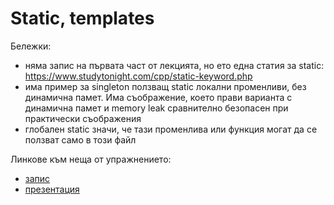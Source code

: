 # Static, templates

Бележки:

- няма запис на първата част от лекцията, но ето една статия за static: https://www.studytonight.com/cpp/static-keyword.php
- има пример за singleton ползващ static локални променливи, без динамична памет. Има съображение, което прави варианта с динамична памет и memory leak сравнително безопасен при практически съображения
- глобален static значи, че тази променлива или функция могат да се ползват само в този файл

Линкове към неща от упражнението:

- [запис]
- [презентация]

[запис]: <https://drive.google.com/file/d/1C3fVQVPkyPSSMncASUy48bpcRRLQjO57/view?usp=sharing>
[презентация]: <https://docs.google.com/presentation/d/1Im-lUbJdlpRdZhDl46M3TfJ9PrZ171gs9Auxsj38jko/edit?usp=sharing>
